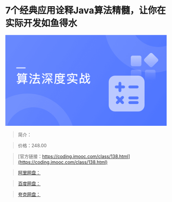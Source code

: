 # 7个经典应用诠释Java算法精髓，让你在实际开发如鱼得水

![img](../../assets/5fd1886509626c5405400304.png)

> 简介：

> 价格：248.00

> [官方链接：https://coding.imooc.com/class/138.html](https://coding.imooc.com/class/138.html)

> [阿里网盘：]()

> [百度网盘：]()

> [夸克网盘：]()
